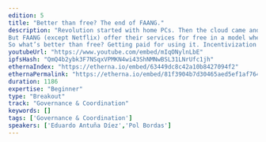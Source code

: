 ```yaml
---
edition: 5
title: "Better than free? The end of FAANG."
description: "Revolution started with home PCs. Then the cloud came and freed us from storage worries, backups and availability but at the cost of privacy and surveillance. In this talk we suggest that the solution is a personally-owned distributed cloud. Home servers with redundancies that ensure availability and provide space and computation for other users to use in exchange for infrastructure usage payments.
But FAANG (except Netflix) offer their services for free in a model where User Data is the revenue maker. They offer genuinely great UX for users, that happily trade their privacy away. How to compete with their millions of $ of R&D and market share? Many technologists in the Ethereum space agree that decentralization is inherently better, but in the past many projects have claimed to be better than the current alternative and failed. The 10x rule (loosely adapted) states that in order to challenge the status quo, something needs to be 10x better.
So what’s better than free? Getting paid for using it. Incentivization models and a robust distributed infrastructure layer are key. In our talk we put incentivization, TCRs, secure distributed computation and node federations together for the 10x next stage."
youtubeUrl: "https://www.youtube.com/embed/mIqONylnLbE"
ipfsHash: "QmQ4b2ybk3F7NSqxVPMKN4wi43ShNMNwBSL31LNrUfc1jh"
ethernaIndex: "https://etherna.io/embed/63449dc8c42a10b8427094f2"
ethernaPermalink: "https://etherna.io/embed/81f3904b7d30465aed5ef1af764f46e109c97aefa2e36475c8304e14e3fcc5f1"
duration: 1186
expertise: "Beginner"
type: "Breakout"
track: "Governance & Coordination"
keywords: []
tags: ['Governance & Coordination']
speakers: ['Eduardo Antuña Díez','Pol Bordas']
---
```

